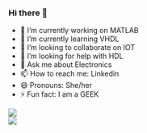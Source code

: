 ### Hi there 👋
- 🔭 I’m currently working on MATLAB
- 🌱 I’m currently learning VHDL
- 👯 I’m looking to collaborate on IOT
- 🤔 I’m looking for help with HDL 
- 💬 Ask me about Electronics
- 📫 How to reach me: Linkedin
- 😄 Pronouns: She/her
- ⚡ Fun fact: I am a GEEK
<a href="https://github.com/Akanshha">
  <img align="center" src="https://github-readme-stats.vercel.app/api/top-langs/?username=Akanshha&theme=light&hide_langs_below=1" />
</a>
<br>
<a href="https://github.com/Akanshha">
 <img align="center" src="https://github-readme-stats.vercel.app/api?username=Akanshha&show_icons=true&theme=light&line_height=27"/>
</a>

<!--
**Akanshha/Akanshha** is a ✨ _special_ ✨ repository because its `README.md` (this file) appears on your GitHub profile.

Here are some ideas to get you started:

- 🔭 I’m currently working on ...
- 🌱 I’m currently learning ...
- 👯 I’m looking to collaborate on ...
- 🤔 I’m looking for help with ...
- 💬 Ask me about ...
- 📫 How to reach me: ...
- 😄 Pronouns: ...
- ⚡ Fun fact: ...
-->
